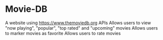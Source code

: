 # Movie-DB
A website using https://www.themoviedb.org APIs
Allows users to view "now playing", "popular", "top rated" and "upcoming" movies 
Allows users to marker movies as favorite
Allows users to rate movies
